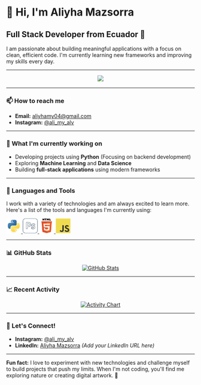 # 👋 Hi, I'm Aliyha Mazsorra

## Full Stack Developer from Ecuador 🚀

I am passionate about building meaningful applications with a focus on clean, efficient code. I'm currently learning new frameworks and improving my skills every day. 

---

<p align="center">
  <img src="https://media.giphy.com/media/78XCFBGOlS6keY1Bil/giphy.gif?cid=790b7611m23rrfcq5ia55wx2z49e1e50k9mm6yze6zee09kz&ep=v1_gifs_search&rid=giphy.gif&ct=g" width="400"/>
</p>

---

### 📫 How to reach me

- **Email:** [aliyhamy04@gmail.com](mailto:aliyhamy04@gmail.com)
- **Instagram:** [@ali_my_alv](https://instagram.com/ali_my_alv)

---

### 🌱 What I'm currently working on

- Developing projects using **Python** (Focusing on backend development)
- Exploring **Machine Learning** and **Data Science**
- Building **full-stack applications** using modern frameworks

---

### 🧰 Languages and Tools

I work with a variety of technologies and am always excited to learn more. Here's a list of the tools and languages I'm currently using:

<p align="left">
  <a href="https://www.python.org" target="_blank">
    <img src="https://raw.githubusercontent.com/devicons/devicon/master/icons/python/python-original.svg" alt="python" width="40" height="40"/>
  </a>
  <a href="https://www.photoshop.com/en" target="_blank">
    <img src="https://raw.githubusercontent.com/devicons/devicon/master/icons/photoshop/photoshop-line.svg" alt="photoshop" width="40" height="40"/>
  </a>
  <a href="https://www.w3.org/html/" target="_blank">
    <img src="https://raw.githubusercontent.com/devicons/devicon/master/icons/html5/html5-original-wordmark.svg" alt="html5" width="40" height="40"/>
  </a>
  <a href="https://www.javascript.com/" target="_blank">
    <img src="https://raw.githubusercontent.com/devicons/devicon/master/icons/javascript/javascript-original.svg" alt="javascript" width="40" height="40"/>
  </a>
</p>

---

### 📊 GitHub Stats

<div align="center">
  <a href="https://github.com/Aliiii666">
    <img src="https://github-readme-stats.vercel.app/api?username=Aliii666&show_icons=true&theme=radical&count_private=true" alt="GitHub Stats" width="500" />
  </a>
</div>

---

### 📈 Recent Activity

<div align="center">
  <a href="https://github.com/Aliiii666">
    <img src="https://github-readme-activity-graph.vercel.app/graph?username=Aliii666&theme=radical&hide_border=true&bg_color=0D1117&color=F85D7F&line=A16AE8&point=FFFFFF&area=true&area_color=A16AE8" alt="Activity Chart" width="500" />
  </a>
</div>

---

### 🔗 Let's Connect!

- **Instagram:** [@ali_my_alv](https://instagram.com/ali_my_alv)
- **LinkedIn:** [Aliyha Mazsorra](#) *(Add your LinkedIn URL here)*

---

**Fun fact:** I love to experiment with new technologies and challenge myself to build projects that push my limits. When I'm not coding, you'll find me exploring nature or creating digital artwork. 🎨
